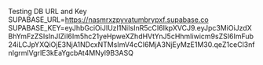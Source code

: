 Testing DB URL and Key
SUPABASE_URL=https://nasmrxzpyvatumbrypxf.supabase.co
SUPABASE_KEY=eyJhbGciOiJIUzI1NiIsInR5cCI6IkpXVCJ9.eyJpc3MiOiJzdXBhYmFzZSIsInJlZiI6Im5hc21yeHpweXZhdHVtYnJ5cHhmIiwicm9sZSI6ImFub24iLCJpYXQiOjE3NjA1NDcxNTMsImV4cCI6MjA3NjEyMzE1M30.qeZ1ceCl3nfnIgrmlVgrIE3kEaYgcbAt4MNyl9B3ASQ